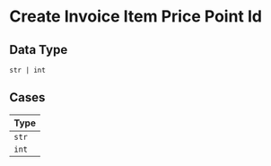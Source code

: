 
# Create Invoice Item Price Point Id

## Data Type

`str | int`

## Cases

| Type |
|  --- |
| `str` |
| `int` |


